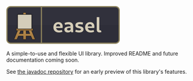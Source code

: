 ![easel](github/logo.png)

A simple-to-use and flexible UI library. Improved README and future documentation coming soon.

See [the javadoc repository](https://casey-c.github.io/easel-javadoc/index.html?easel/ui/AbstractWidget.html) for an early preview of this library's features.